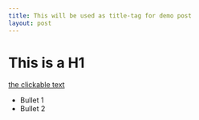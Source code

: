 ```yaml
---
title: This will be used as title-tag for demo post
layout: post
---
```


# This is a H1

[the clickable text](http://sayhigaurav.com/)

* Bullet 1
* Bullet 2
